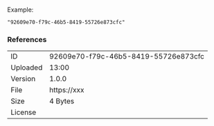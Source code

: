 # 



Example:

```
"92609e70-f79c-46b5-8419-55726e873cfc"
```

### References


|    |    |
|:---|:---|
| ID       | 92609e70-f79c-46b5-8419-55726e873cfc |
| Uploaded | 13:00 |
| Version  | 1.0.0 |
| File     | https://xxx |
| Size     | 4 Bytes |
| License  | [](undecided) |

